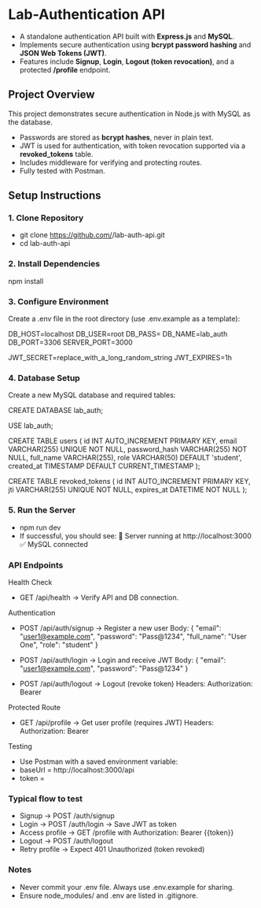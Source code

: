 # Lab-Authentication API
- A standalone authentication API built with **Express.js** and **MySQL**.  
- Implements secure authentication using **bcrypt password hashing** and **JSON Web Tokens (JWT)**.  
- Features include **Signup**, **Login**, **Logout (token revocation)**, and a protected **/profile** endpoint.  

## Project Overview
This project demonstrates secure authentication in Node.js with MySQL as the database.  
- Passwords are stored as **bcrypt hashes**, never in plain text.  
- JWT is used for authentication, with token revocation supported via a **revoked_tokens** table.  
- Includes middleware for verifying and protecting routes.  
- Fully tested with Postman.  

## Setup Instructions

### 1. Clone Repository
- git clone https://github.com/<your-username>/lab-auth-api.git
- cd lab-auth-api
### 2. Install Dependencies
npm install
### 3. Configure Environment
Create a .env file in the root directory (use .env.example as a template):

DB_HOST=localhost
DB_USER=root
DB_PASS=
DB_NAME=lab_auth
DB_PORT=3306
SERVER_PORT=3000

JWT_SECRET=replace_with_a_long_random_string
JWT_EXPIRES=1h

### 4. Database Setup
Create a new MySQL database and required tables:

CREATE DATABASE lab_auth;

USE lab_auth;

CREATE TABLE users (
  id INT AUTO_INCREMENT PRIMARY KEY,
  email VARCHAR(255) UNIQUE NOT NULL,
  password_hash VARCHAR(255) NOT NULL,
  full_name VARCHAR(255),
  role VARCHAR(50) DEFAULT 'student',
  created_at TIMESTAMP DEFAULT CURRENT_TIMESTAMP
);

CREATE TABLE revoked_tokens (
  id INT AUTO_INCREMENT PRIMARY KEY,
  jti VARCHAR(255) UNIQUE NOT NULL,
  expires_at DATETIME NOT NULL
);

### 5. Run the Server
- npm run dev
- If successful, you should see:
🚀 Server running at http://localhost:3000
✅ MySQL connected

### API Endpoints
Health Check
- GET /api/health → Verify API and DB connection.

Authentication
- POST /api/auth/signup → Register a new user
  Body: { "email": "user1@example.com", "password": "Pass@1234", "full_name": "User One", "role": "student" }
  
- POST /api/auth/login → Login and receive JWT
  Body: { "email": "user1@example.com", "password": "Pass@1234" }

- POST /api/auth/logout → Logout (revoke token)
  Headers: Authorization: Bearer <token>

Protected Route
- GET /api/profile → Get user profile (requires JWT)
  Headers: Authorization: Bearer <token>

Testing
- Use Postman with a saved environment variable:
- baseUrl = http://localhost:3000/api
- token = <set after login>

### Typical flow to test
- Signup → POST /auth/signup
- Login → POST /auth/login → Save JWT as token
- Access profile → GET /profile with Authorization: Bearer {{token}}
- Logout → POST /auth/logout
- Retry profile → Expect 401 Unauthorized (token revoked)

### Notes
- Never commit your .env file. Always use .env.example for sharing.
- Ensure node_modules/ and .env are listed in .gitignore.
